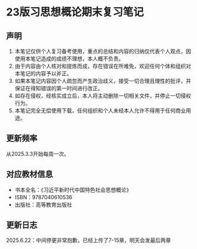 # 23版习思想概论期末复习笔记
## 声明
1. 本笔记仅供个人复习备考使用，重点的总结和内容的归纳仅代表个人观点，因使用本笔记造成的成绩不理想，本人概不负责。
2. 由于内容由个人核对和提炼而成，存在错误在所难免，欢迎任何个体和组织对本笔记的内容予以斧正。
3. 如果本笔记内容因个人疏忽而产生政治歧义，接受一切合理且理性的批评，并保证在得知错误的第一时间进行改正。
4. 如存在侵权，经核实成立后，本人将主动删除一切相关文件，并停止一切侵权行为。
5. 本笔记完全无偿使用下载，任何组织和个人未经本人允许不得用于任何商业用途。
## 更新频率
从2025.3.3开始每周一次。
## 对应教材信息
- 书本全名：《习近平新时代中国特色社会思想概论》
- ISBN：9787040610536
- 出版社：高等教育出版社
## 更新日志
2025.6.22：中间停更非常抱歉，已经上传了7-15章，明天会发最后两章
